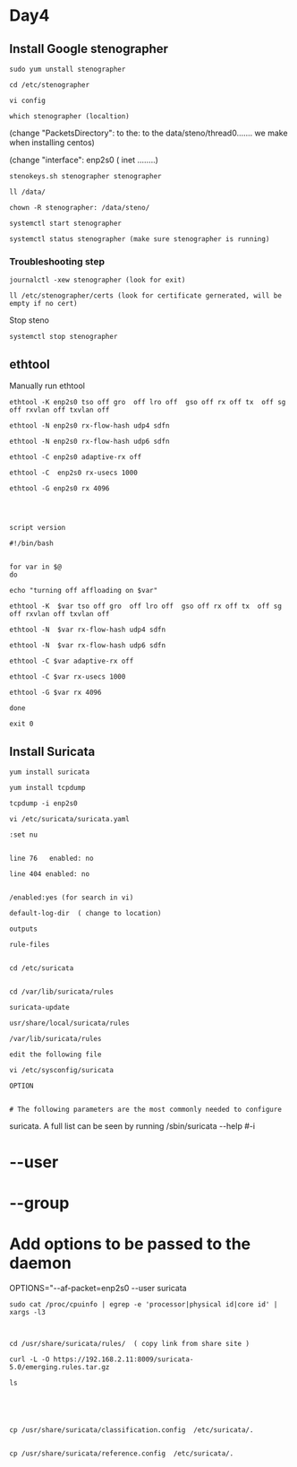 # Day4
## Install Google stenographer

    sudo yum unstall stenographer
    
    cd /etc/stenographer

    vi config

    which stenographer (localtion)

(change "PacketsDirectory": to the: to the data/steno/thread0....... we make when installing centos)

(change "interface": enp2s0 ( inet ........)

    stenokeys.sh stenographer stenographer 

    ll /data/
    
    chown -R stenographer: /data/steno/
    
    systemctl start stenographer 
    
    systemctl status stenographer (make sure stenographer is running)
    
###     Troubleshooting step

    journalctl -xew stenographer (look for exit)
    
    ll /etc/stenographer/certs (look for certificate gernerated, will be empty if no cert)
    
    
    
  Stop steno
    
    systemctl stop stenographer 
    
##     ethtool
    
    
  Manually run ethtool
    
    ethtool -K enp2s0 tso off gro  off lro off  gso off rx off tx  off sg off rxvlan off txvlan off
    
    ethtool -N enp2s0 rx-flow-hash udp4 sdfn
    
    ethtool -N enp2s0 rx-flow-hash udp6 sdfn
    
    ethtool -C enp2s0 adaptive-rx off
    
    ethtool -C  enp2s0 rx-usecs 1000
    
    ethtool -G enp2s0 rx 4096
    
    
    
    
    script version
    
    #!/bin/bash
    
    
    for var in $@
    do
    
    echo "turning off affloading on $var"
    
    ethtool -K  $var tso off gro  off lro off  gso off rx off tx  off sg off rxvlan off txvlan off
    
    ethtool -N  $var rx-flow-hash udp4 sdfn
    
    ethtool -N  $var rx-flow-hash udp6 sdfn
    
    ethtool -C $var adaptive-rx off
    
    ethtool -C $var rx-usecs 1000
    
    ethtool -G $var rx 4096
    
    done
    
    exit 0
    
    
##     Install Suricata
    
    
    yum install suricata
    
    yum install tcpdump
    
    tcpdump -i enp2s0
    
    vi /etc/suricata/suricata.yaml
    
    :set nu 
    
    
    line 76   enabled: no
    
    line 404 enabled: no
    
    
    /enabled:yes (for search in vi)
    
    default-log-dir  ( change to location)
    
    outputs
    
    rule-files
    
    
    cd /etc/suricata 
   
    
    cd /var/lib/suricata/rules
    
    suricata-update 
   
    usr/share/local/suricata/rules
    
    /var/lib/suricata/rules
    
    edit the following file
    
    vi /etc/sysconfig/suricata
    
    OPTION 
    
    
    # The following parameters are the most commonly needed to configure
suricata. A full list can be seen by running /sbin/suricata --help
#-i <network interface device>
# --user <acct name>
# --group <group name>
# Add options to be passed to the daemon
OPTIONS="--af-packet=enp2s0 --user suricata 
    
    
    
    
    sudo cat /proc/cpuinfo | egrep -e 'processor|physical id|core id' | xargs -l3 
    
    
    
    cd /usr/share/suricata/rules/  ( copy link from share site )
    
    curl -L -O https://192.168.2.11:8009/suricata-5.0/emerging.rules.tar.gz
    
    ls 
    
    
    
    
    
    cp /usr/share/suricata/classification.config  /etc/suricata/.
    
    
    cp /usr/share/suricata/reference.config  /etc/suricata/.

    
    
    
    
    
    
    
    
    
    
    
    
    
    
   


    
    
    






